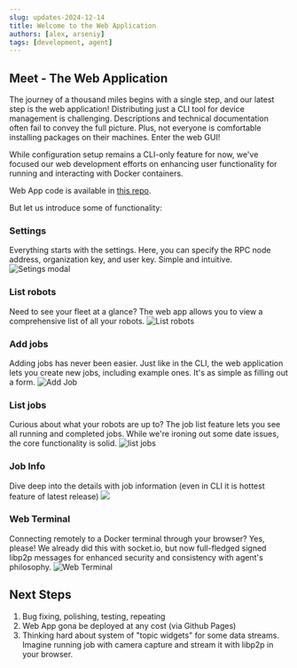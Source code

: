 ```yaml
---
slug: updates-2024-12-14
title: Welcome to the Web Application
authors: [alex, arseniy]
tags: [development, agent]
---
```


## Meet - The Web Application
The journey of a thousand miles begins with a single step, and our latest step is the web application! Distributing just a CLI tool for device management is challenging. Descriptions and technical documentation often fail to convey the full picture. Plus, not everyone is comfortable installing packages on their machines. Enter the web GUI!

While configuration setup remains a CLI-only feature for now, we've focused our web development efforts on enhancing user functionality for running and interacting with Docker containers.

Web App code is available in [this repo](https://github.com/Smehnov/rn-gui).

But let us introduce some of functionality:

### Settings
Everything starts with the settings. Here, you can specify the RPC node address, organization key, and user key. Simple and intuitive.
![Setings modal](https://i.ibb.co/N7bztzc/photo-2024-12-09-18-54-15.jpg)

### List robots
Need to see your fleet at a glance? The web app allows you to view a comprehensive list of all your robots.
![List robots](https://i.ibb.co/XYFxy2Y/photo-2024-12-09-18-49-12.jpg)

### Add jobs
Adding jobs has never been easier. Just like in the CLI, the web application lets you create new jobs, including example ones. It's as simple as filling out a form.
![Add Job](https://i.ibb.co/XSw5DVG/photo-2024-12-09-19-03-32.jpg)

### List jobs
Curious about what your robots are up to? The job list feature lets you see all running and completed jobs. While we're ironing out some date issues, the core functionality is solid.
![list jobs](https://i.ibb.co/kqczjz5/photo-2024-12-09-19-01-50.jpg)

### Job Info
Dive deep into the details with job information (even in CLI it is hottest feature of latest release) 
![](https://i.ibb.co/Smgm608/photo-2024-12-09-19-05-18.jpg)

### Web Terminal
Connecting remotely to a Docker terminal through your browser? Yes, please! We already did this with socket.io, but now full-fledged signed libp2p messages for enhanced security and consistency with agent's philosophy.
![Web Terminal](https://i.ibb.co/Hh2tFpF/photo-2024-12-09-19-08-07.jpg)

## Next Steps
1. Bug fixing, polishing, testing, repeating
2. Web App gona be deployed at any cost (via Github Pages)
3. Thinking hard about system of "topic widgets" for some data streams. Imagine running job with camera capture and stream it with libp2p in your browser.